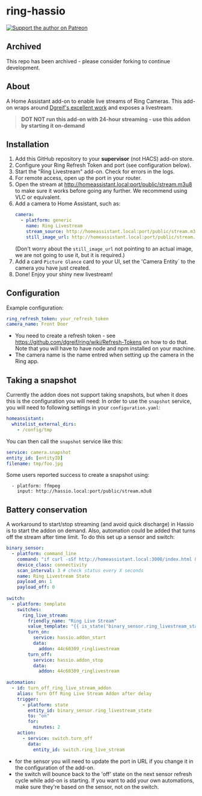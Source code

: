# ring-hassio
[![Support the author on Patreon][patreon-shield]][patreon]
## Archived
This repo has been archived - please consider forking to continue development.

## About
A Home Assistant add-on to enable live streams of Ring Cameras.
This add-on wraps around [Dgreif's excellent work](https://github.com/dgreif/ring) and exposes a livestream.

> **DOT NOT run this add-on with 24-hour streaming - use this addon by starting it on-demand**

## Installation
1. Add this GitHub repository to your **supervisor** (not HACS) add-on store. 
2. Configure your Ring Refresh Token and port (see configuration below).
3. Start the "Ring Livestream" add-on. Check for errors in the logs.
4. For remote access, open up the port in your router.
5. Open the stream at http://homeassistant.local:port/public/stream.m3u8 to make sure it works before going any further. We recommend using VLC or equivalent.
6. Add a camera to Home Assistant, such as:
   ```yaml
   camera:
     - platform: generic
       name: Ring Livestream
       stream_source: http://homeassistant.local:port/public/stream.m3u8
       still_image_url: http://homeassistant.local:port/public/stream.m3u8
    ```
    (Don't worry about the `still_image_url` not pointing to an actual image, we are not going to use it, but it is required.)
7. Add a card `Picture Glance` card to your UI, set the 'Camera Entity` to the camera you have just created.
8. Done! Enjoy your shiny new livestream!

## Configuration
Example configuration:
```yaml
ring_refresh_token: your_refresh_token
camera_name: Front Door
```
* You need to create a refresh token - see https://github.com/dgreif/ring/wiki/Refresh-Tokens on how to do that. Note that you will have to have node and npm installed on your machine.
* The camera name is the name entred when setting up the camera in the Ring app.

## Taking a snapshot
Currently the addon does not support taking snapshots, but when it does this is the configuration you will need:
In order to use the `snapshot` service, you will need to following settings in your `configuration.yaml`:
   ```yaml
   homeassistant:
     whitelist_external_dirs:
       - /config/tmp
   ```
   You can then call the `snapshot` service like this:
   ```yaml
   service: camera.snapshot
   entity_id: [entityID]
   filename: tmp/foo.jpg
   ```

Some users reported success to create a snapshot using:
```camera:
  - platform: ffmpeg
    input: http://hassio.local:port/public/stream.m3u8
```

## Battery conservation
A workaround to start/stop streaming (and avoid quick discharge) in Hassio is to start the addon on demand. Also, automation could be added that turns off the stream after time limit.
To do this set up a sensor and switch:

   ```yaml
   binary_sensor:
     - platform: command_line
       command: "if curl -sSf http://homeassistant.local:3000/index.html &> /dev/null; then echo 1; else echo 0; fi"
       device_class: connectivity
       scan_interval: 3 # check status every X seconds
       name: Ring Livestream State
       payload_on: 1
       payload_off: 0
    
   switch:
     - platform: template
       switches:
         ring_live_stream:
           friendly_name: "Ring Live Stream"
           value_template: "{{ is_state('binary_sensor.ring_livestream_state', 'on') }}"
           turn_on:
             service: hassio.addon_start
             data:
               addon: 44c60309_ringlivestream
           turn_off:
             service: hassio.addon_stop
             data:
               addon: 44c60309_ringlivestream
               
   automation:
     - id: turn_off_ring_live_stream_addon
       alias: Turn Off Ring Live Stream Addon after delay
       trigger:
         - platform: state
           entity_id: binary_sensor.ring_livestream_state
           to: "on"
           for:
             minutes: 2
       action:
         - service: switch.turn_off
           data:
             entity_id: switch.ring_live_stream
   ```
- for the sensor you will need to update the port in URL if you change it in the configuration of the add-on.
- the switch will bounce back to the 'off' state on the next sensor refresh cycle while add-on is starting. If you want to add your own automations, make sure they're based on the sensor, not on the switch.

[patreon-shield]: https://frenck.dev/wp-content/uploads/2019/12/patreon.png
[patreon]: https://www.patreon.com/dutchdatadude
